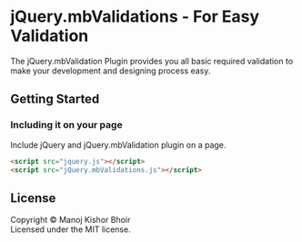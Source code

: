 # jQuery.mbValidations - For Easy Validation
The jQuery.mbValidation Plugin provides you all basic required validation to make your development and designing process easy.
## Getting Started
### Including it on your page
Include jQuery and jQuery.mbValidation plugin on a page.
```html
<script src="jquery.js"></script>
<script src="jQuery.mbValidations.js"></script>
```

## License
Copyright &copy; Manoj Kishor Bhoir<br>
Licensed under the MIT license.

